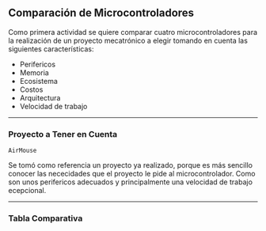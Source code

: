 ## Comparación de Microcontroladores

Como primera actividad se quiere comparar cuatro microcontroladores para la realización de un proyecto mecatrónico a elegir tomando en cuenta las siguientes características:

- Perifericos
- Memoria
- Ecosistema
- Costos
- Arquitectura
- Velocidad de trabajo
  
---

### Proyecto a Tener en Cuenta

`AirMouse`

Se tomó como referencia un proyecto ya realizado, porque es más sencillo conocer las nececidades que el proyecto le pide al microcontrolador. Como son unos perifericos adecuados y principalmente una velocidad de trabajo ecepcional.

---

### Tabla Comparativa


